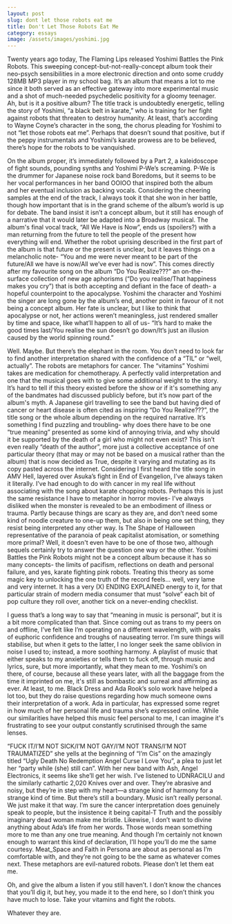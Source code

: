 ```yaml
---
layout: post
slug: dont let those robots eat me
title: Don't Let Those Robots Eat Me
category: essays
image: /assets/images/yoshimi.jpg
---
```

Twenty years ago today, The Flaming Lips released Yoshimi Battles the Pink Robots. This sweeping concept-but-not-really-concept album took their neo-psych sensibilities in a more electronic direction and onto some cruddy 128MB MP3 player in my school bag. It’s an album that means a lot to me since it both served as an effective gateway into more experimental music and a shot of much-needed psychedelic positivity for a gloomy teenager. Ah, but is it a positive album? The title track is undoubtedly energetic, telling the story of Yoshimi, “a black belt in karate,” who is training for her fight against robots that threaten to destroy humanity. At least, that’s according to Wayne Coyne’s character in the song, the chorus pleading for Yoshimi to not “let those robots eat me”. Perhaps that doesn’t sound that positive, but if the peppy instrumentals and Yoshimi’s karate prowess are to be believed, there’s hope for the robots to be vanquished.


On the album proper, it’s immediately followed by a Part 2, a kaleidoscope of fight sounds, pounding synths and Yoshimi P-We’s screaming. P-We is the drummer for Japanese noise rock band Boredoms, but it seems to be her vocal performances in her band OOIOO that inspired both the album and her eventual inclusion as backing vocals. Considering the cheering samples at the end of the track, I always took it that she won in her battle, though how important that is in the grand scheme of the album’s world is up for debate. The band insist it isn’t a concept album, but it still has enough of a narrative that it would later be adapted into a Broadway musical. The album's final vocal track, “All We Have is Now”, ends us (spoilers?) with a man returning from the future to tell the people of the present how everything will end. Whether the robot uprising described in the first part of the album is that future or the present is unclear, but it leaves things on a melancholic note- “You and me were never meant to be part of the future/All we have is now/All we’ve ever had is now”. This comes directly after my favourite song on the album “Do You Realize???” an on-the-surface collection of new age aphorisms (“Do you realise/That happiness makes you cry”) that is both accepting and defiant in the face of death- a hopeful counterpoint to the apocalypse. Yoshimi the character and Yoshimi the singer are long gone by the album’s end, another point in favour of it not being a concept album. Her fate is unclear, but I like to think that apocalypse or not, her actions weren’t meaningless, just rendered smaller by time and space, like what’ll happen to all of us- “It’s hard to make the good times last/You realise the sun doesn’t go down/It’s just an illusion caused by the world spinning round.”

Well. Maybe. But there’s the elephant in the room. You don’t need to look far to find another interpretation shared with the confidence of a “TIL” or “well, actually”. The robots are metaphors for cancer. The “vitamins” Yoshimi takes are medication for chemotherapy. A perfectly valid interpretation and one that the musical goes with to give some additional weight to the story. It’s hard to tell if this theory existed before the show or if it's something any of the bandmates had discussed publicly before, but it’s now part of the album's myth. A Japanese girl travelling to see the band but having died of cancer or heart disease is often cited as inspiring “Do You Realize???”, the title song or the whole album depending on the required narrative. It’s something I find puzzling and troubling- why does there have to be one “true meaning” presented as some kind of annoying trivia, and why should it be supported by the death of a girl who might not even exist? This isn’t even really “death of the author”, more just a collective acceptance of one particular theory (that may or may not be based on a musical rather than the album) that is now decided as True, despite it varying and mutating as its copy pasted across the internet. Considering I first heard the title song in AMV Hell, layered over Asuka’s fight in End of Evangelion, I’ve always taken it literally. I’ve had enough to do with cancer in my real life without associating with the song about karate chopping robots. Perhaps this is just the same resistance I have to metaphor in horror movies- I’ve always disliked when the monster is revealed to be an embodiment of illness or trauma. Partly because things are scary as they are, and don’t need some kind of noodle creature to one-up them, but also in being one set thing, they resist being interpreted any other way. Is The Shape of Halloween representative of the paranoia of peak capitalist atomisation, or something more primal? Well, it doesn't even have to be one of those two, although sequels certainly try to answer the question one way or the other. Yoshimi Battles the Pink Robots might not be a concept album because it has so many concepts- the limits of pacifism, reflections on death and personal failure, and yes, karate fighting pink robots. Treating this theory as some magic key to unlocking the one truth of the record feels… well, very lame and very internet. It has a very (X) ENDING EXPLAINED energy to it, for that particular strain of modern media consumer that must “solve” each bit of pop culture they roll over, another tick on a never-ending checklist.

I guess that’s a long way to say that “meaning in music is personal”, but it is a bit more complicated than that. Since coming out as trans to my peers on and offline, I’ve felt like I’m operating on a different wavelength, with peaks of euphoric confidence and troughs of nauseating terror. I’m sure things will stabilise, but when it gets to the latter, I no longer seek the same oblivion in noise I used to; instead, a more soothing harmony. A playlist of music that either speaks to my anxieties or tells them to fuck off, through music and lyrics, sure, but more importantly, what they mean to me. Yoshimi’s on there, of course, because all these years later, with all the baggage from the time it imprinted on me, it's still as bombastic and surreal and affirming as ever. At least, to me. Black Dress and Ada Rook’s solo work have helped a lot too, but they do raise questions regarding how much someone owns their interpretation of a work. Ada in particular, has expressed some regret in how much of her personal life and trauma she’s expressed online. While our similarities have helped this music feel personal to me, I can imagine it's frustrating to see your output constantly scrutinised through the same lenses.


“FUCK IT/I’M NOT SICK/I’M NOT GAY/I’M NOT TRANS/I’M NOT TRAUMATIZED” she yells at the beginning of “I’m Cis” on the amazingly titled “Ugly Death No Redemption Angel Curse I Love You”, a plea to just let her “party while (she) still can”. With her new band with Ash, Angel Electronics, it seems like she’ll get her wish. I’ve listened to UDNRACILU and the similarly cathartic 2,020 Knives over and over. They’re abrasive and noisy, but they’re in step with my heart—a strange kind of harmony for a strange kind of time. But there’s still a boundary. Music isn’t really personal. We just make it that way. I’m sure the cancer interpretation does genuinely speak to people, but the insistence it being capital-T Truth and the possibly imaginary dead woman make me bristle. Likewise, I don’t want to divine anything about Ada’s life from her words. Those words mean something more to me than any one true meaning. And though I’m certainly not known enough to warrant this kind of declaration, I’ll hope you’ll do me the same courtesy. Meat_Space and Faith in Persona are about as personal as I’m comfortable with, and they’re not going to be the same as whatever comes next. These metaphors are evil-natured robots. Please don’t let them eat me.

Oh, and give the album a listen if you still haven’t. I don’t know the chances that you’ll dig it, but hey, you made it to the end here, so I don’t think you have much to lose. Take your vitamins and fight the robots.

Whatever they are.
